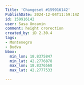 ```yaml
---
Title: 'Changeset #159916142'
PublishDate: 2024-12-04T11:59:14Z
id: 159916142
user: Sasa Uncanin
comment: height crorection
created_by: iD 2.30.4
tags:
- Montenegro
- Budva
bbox:
  min_lon: 18.8375847
  min_lat: 42.2776878
  max_lon: 18.8376568
  max_lat: 42.2777533

---
```

